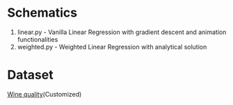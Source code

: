 # Schematics

1. linear.py - Vanilla Linear Regression with gradient descent and animation functionalities  
2. weighted.py - Weighted Linear Regression with analytical solution

# Dataset

[Wine quality](https://www.kaggle.com/sgus1318/winedata)(Customized)
